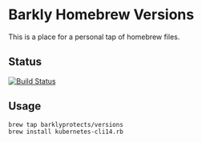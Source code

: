 Barkly Homebrew Versions
=======

This is a place for a personal tap of homebrew files.

Status
------
[![Build Status](https://travis-ci.org/barklyprotects/homebrew-versions.svg?branch=master)](https://travis-ci.org/barklyprotects/homebrew-versions)

Usage
-----

```
brew tap barklyprotects/versions
brew install kubernetes-cli14.rb
```
